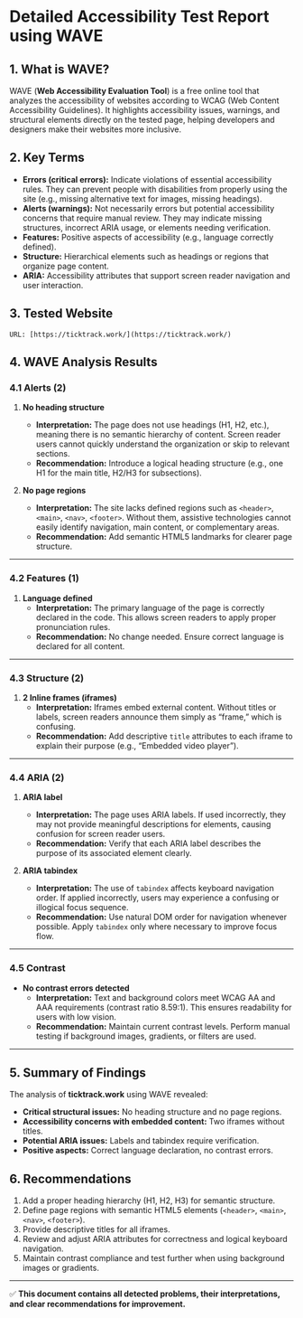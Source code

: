 # Detailed Accessibility Test Report using **WAVE**

## 1. What is WAVE?

WAVE (**Web Accessibility Evaluation Tool**) is a free online tool that analyzes the accessibility of websites according to WCAG (Web Content Accessibility Guidelines). It highlights accessibility issues, warnings, and structural elements directly on the tested page, helping developers and designers make their websites more inclusive.

## 2. Key Terms

- **Errors (critical errors):** Indicate violations of essential accessibility rules. They can prevent people with disabilities from properly using the site (e.g., missing alternative text for images, missing headings).
- **Alerts (warnings):** Not necessarily errors but potential accessibility concerns that require manual review. They may indicate missing structures, incorrect ARIA usage, or elements needing verification.
- **Features:** Positive aspects of accessibility (e.g., language correctly defined).
- **Structure:** Hierarchical elements such as headings or regions that organize page content.
- **ARIA:** Accessibility attributes that support screen reader navigation and user interaction.

## 3. Tested Website

`URL: [https://ticktrack.work/](https://ticktrack.work/)`

## 4. WAVE Analysis Results

### 4.1 Alerts (2)

1. **No heading structure**

   - **Interpretation:** The page does not use headings (H1, H2, etc.), meaning there is no semantic hierarchy of content. Screen reader users cannot quickly understand the organization or skip to relevant sections.
   - **Recommendation:** Introduce a logical heading structure (e.g., one H1 for the main title, H2/H3 for subsections).

2. **No page regions**
   - **Interpretation:** The site lacks defined regions such as `<header>`, `<main>`, `<nav>`, `<footer>`. Without them, assistive technologies cannot easily identify navigation, main content, or complementary areas.
   - **Recommendation:** Add semantic HTML5 landmarks for clearer page structure.

---

### 4.2 Features (1)

1. **Language defined**
   - **Interpretation:** The primary language of the page is correctly declared in the code. This allows screen readers to apply proper pronunciation rules.
   - **Recommendation:** No change needed. Ensure correct language is declared for all content.

---

### 4.3 Structure (2)

1. **2 Inline frames (iframes)**
   - **Interpretation:** Iframes embed external content. Without titles or labels, screen readers announce them simply as “frame,” which is confusing.
   - **Recommendation:** Add descriptive `title` attributes to each iframe to explain their purpose (e.g., “Embedded video player”).

---

### 4.4 ARIA (2)

1. **ARIA label**

   - **Interpretation:** The page uses ARIA labels. If used incorrectly, they may not provide meaningful descriptions for elements, causing confusion for screen reader users.
   - **Recommendation:** Verify that each ARIA label describes the purpose of its associated element clearly.

2. **ARIA tabindex**
   - **Interpretation:** The use of `tabindex` affects keyboard navigation order. If applied incorrectly, users may experience a confusing or illogical focus sequence.
   - **Recommendation:** Use natural DOM order for navigation whenever possible. Apply `tabindex` only where necessary to improve focus flow.

---

### 4.5 Contrast

- **No contrast errors detected**
  - **Interpretation:** Text and background colors meet WCAG AA and AAA requirements (contrast ratio 8.59:1). This ensures readability for users with low vision.
  - **Recommendation:** Maintain current contrast levels. Perform manual testing if background images, gradients, or filters are used.

---

## 5. Summary of Findings

The analysis of **ticktrack.work** using WAVE revealed:

- **Critical structural issues:** No heading structure and no page regions.
- **Accessibility concerns with embedded content:** Two iframes without titles.
- **Potential ARIA issues:** Labels and tabindex require verification.
- **Positive aspects:** Correct language declaration, no contrast errors.

## 6. Recommendations

1. Add a proper heading hierarchy (H1, H2, H3) for semantic structure.
2. Define page regions with semantic HTML5 elements (`<header>`, `<main>`, `<nav>`, `<footer>`).
3. Provide descriptive titles for all iframes.
4. Review and adjust ARIA attributes for correctness and logical keyboard navigation.
5. Maintain contrast compliance and test further when using background images or gradients.

---

✅ **This document contains all detected problems, their interpretations, and clear recommendations for improvement.**
